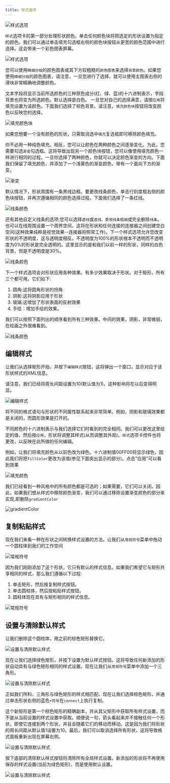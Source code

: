 ```yaml
---
title: 样式选项
---
```


 ![样式选项](/public/themes/freedgo/style_option.png "样式选项") 
 
`样式`选项卡的第一部分处理形状颜色。单击任何颜色块将把选定的形状设置为指定的颜色。我们可以通过单击填充勾选框右侧的颜色块按钮从更宽的颜色范围中进行选择。这会带来一个彩色图表屏幕。

 ![样式选项](/public/themes/freedgo/style_option1.png "样式选项") 
 
您可以使用`精细分级`的颜色图表或其下方较粗糙的`颜色图表`来选择`背景颜色`。如果您使用`精细分级`的颜色图表，请注意，一旦您进行了选择，就可以使用主图表右侧的滑块非常精确地调整颜色。

文本字段将显示当前所选颜色的三种原色成分(红、绿、蓝)的十六进制表示，字段背景也将变为所选颜色。默认选择是白色。
一旦您对自己的选择满意，请按`应用`将填充设置为该颜色。下面我们选择了棕色背景。请注意，`填充颜色块`按钮将改变颜色以反映您的选择。

![填充颜色块](/public/themes/freedgo/style_option2.png "填充颜色块") 
 
如果您想要一个没有颜色的形状，只需取消选中`填充`复选框即可移除颜色填充。

你不必用一种纯色填充。相反，您可以让颜色在两种颜色之间逐渐变化。为此，您需要勾选`渐变`勾选框。这将导致出现另一个颜色块按钮，您可以像使用填充颜色一样进行相同的过程。一旦你选择了两种颜色，你就可以决定颜色渐变的方向。下面我们保留了填充颜色，并添加了一个浅黄色的渐变颜色，带有一个面向下方的渐变。

![渐变](/public/themes/freedgo/style_option3.png "渐变") 
 
默认情况下，形状周围有一条黑线边框。要更改线条颜色，单击行刻度框右侧的颜色块按钮，并再次遵循相同的颜色选择过程。下面我们选择了一条红线。
 
 ![线条颜色](/public/themes/freedgo/style_option4.png "线条颜色") 
 
 
还有其他自定义线条的选项:您可以选择`虚线`或`虚线、更改线条粗细`或完全删除`线条`。也可以在线周围设置一个周界空间，这将在形状和任何连接的连接器之间创建空白空间(这种效果纯粹是视觉效果--连接器将照常工作)。下一个样式选项允许您改变形状的不透明度，这与透明度相反。不透明度为100%的形状根本不透明而不透明度为0%的形状是完全透明的。这里显示的是和我们以前一样的形状，同样的白色背景，但是不透明度是30%。

 ![线条颜色](/public/themes/freedgo/style_option5.png "线条颜色") 
 
下一个样式选项会对形状应用各种效果。有多少效果取决于形状。对于矩形，所有三个都可用。它们如下:
1. 圆角:这将圆角形状的拐角
2. 阴影:这将阴影应用于形状
3. 玻璃:这增加了形状表面的反射效果
4. 手绘：增加手绘的效果。

我们可以按照下面列出的顺序看到所有三种效果。中间的效果，阴影，非常微弱，在绘画之外很难看到。
    
 ![线条颜色](/public/themes/freedgo/style_option6.png "线条颜色") 
 
 
 ##	编辑样式
 
 让我们从选择矩形开始，并按下`编辑样式`按钮，这将弹出一个窗口，显示对应于该形状样式的XML信息。
 
 请注意，我们已经将周长间距设置为10(默认值为1)。这种影响将在以后变得明显。
 
  ![编辑样式](/public/themes/freedgo/style_option7.png "编辑样式") 
  
 将不同的格式语句与形状的不同属性联系起来非常简单。例如，阴影和玻璃效果都是关闭的，而圆形效果是打开的。
 
 不同颜色的十六进制表示与我们选择它们时看到的完全相同。我们可以更改这里给定的值，然后按`应用`，形状将调整其样式(从而调整其外观)。`样式`选项卡控件也将更改，以反映在此所做的任何编辑。
 
 例如，让我们将填充颜色从以前色改为绿色。十六进制值00FF00将显示绿色，因此我们将把`fillColor`更改为该值(参见下面突出显示的部分)。点击"应用"可以看到效果
  
 ![填充颜色](/public/themes/freedgo/style_option8.png "填充颜色")  
  
 我们已经看到一种风格中的所有颜色都是可选的；如果需要，它们可以关闭。因此，如果我们想从样式中移除颜色渐变，我们可以通过移除设置渐变颜色的部分来实现,即删除`gradientColor`
  
 ![gradientColor](/public/themes/freedgo/style_option9.png "gradientColor")  
 
 ##	复制粘贴样式
 
 
 现在我们来看一种在形状之间转换样式设置的方法。让我们从`常规符号`菜单中拖动一个圆柱体到我们的工作空间
 
 ![常规符号](/public/themes/freedgo/style_option10.png "常规符号")
  
 因为我们刚刚添加了这个形状，它只有默认的样式信息。如果我们希望它与矩形共享相同的样式，那么我们遵循以下过程:
 
 1. 单击矩形，然后按复制样式按钮。
 2. 单击圆柱体，然后按粘贴样式按钮。
 3. 圆柱体现在具有与矩形相同的样式信息。
  
  ![常规符号](/public/themes/freedgo/style_option11.png "常规符号") 
  
 ##	设置与清除默认样式
 
 让我们删除这个圆柱体，用之前的棕色矩形替换它。
 
  ![设置与清除默认样式](/public/themes/freedgo/style_option12.png "设置与清除默认样式") 
  
 现在让我们选择绿色矩形，并按下设置为默认样式按钮。这将导致任何新添加的形状自动具有与绿色矩形相同的样式设置。现在让我们从`常规符号`菜单中添加一个三角形。
 
  ![设置与清除默认样式](/public/themes/freedgo/style_option14.png "设置与清除默认样式") 
   
 正如我们所料，三角形与绿色矩形的样式相匹配。现在让我们选择棕色矩形，并通过单击形状右侧的蓝色`+符号`在`connect`上执行复制。
  
 这个新矩形是第一个棕色矩形的精确副本，并从其父矩形中获取所有样式设置，而不是从当前设置的样式设置中获取。顺便说一句，箭头看起来并不接触任何一个形状，即使它连接到两个形状，并且会随着它们的移动而移动。这是因为我们将形状的周长间距从默认值1设置为10。最后，我们可以取消选择所有形状，这将导致格式面板重新出现在屏幕右侧。
  
   ![设置与清除默认样式](/public/themes/freedgo/style_option13.png "设置与清除默认样式") 
 
 按下底部的清除默认样式按钮将清除所有全局样式设置。新添加的形状将不再使用保存的样式设置(当前为绿色矩形)，而是使用默认设置。
 
  ![设置与清除默认样式](/public/themes/freedgo/style_option15.png "设置与清除默认样式") 
